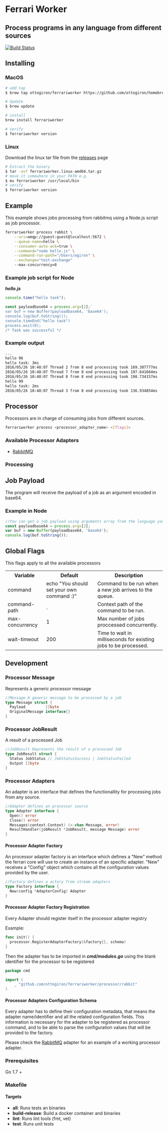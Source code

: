 # Ferrari Worker

## Process   programs in any language from different  sources

[![Build Status](https://travis-ci.org/ottogiron/ferrariworker.svg?branch=master)](https://travis-ci.org/ottogiron/ferrariworker)

## Installing

### MacOS

```bash
# add tap
$ brew tap ottogiron/ferrariworker https://github.com/ottogiron/homebrew-ferrariworker

# Update
$ brew update

# install
brew install ferrariworker

# verify
$ ferrariworker version
```

### Linux

Download the linux tar file from the [releases](https://github.com/ottogiron/ferrariworker/releases) page

```bash
# Extract the binary
$ tar -xvf ferrariworker.linux-amd64.tar.gz
# move it somewhere in your PATH e.g.
$ mv ferrariworker /usr/local/bin
# verify
$ ferrariworker version
```

## Example

This example shows jobs processing from rabbitmq using a Node.js script as job processor.

```bash
ferrariworker process rabbit \
    --uri=amqp://guest:guest@localhost:5672 \
    --queue-name=hello \
    --consumer-auto-ack=true \
    --command="node hello.js" \
    --command-run-path="/Users/ogiron" \
    --exchange="test-exchange"
    --max-concurrency=8
```

### Example job script for Node

***hello.js***

```javascript
console.time("hello task");

const payloadbase64 = process.argv[2];`
var buf = new Buffer(payloadbase64, 'base64');
console.log(buf.toString());
console.timeEnd("hello task")
process.exit(0);
/* Task was successful */
```

### Example output

```bash
...
hello 96
hello task: 3ms
2016/05/26 10:48:07 Thread 2 from 8 end processing took 169.387777ms
2016/05/26 10:48:07 Thread 7 from 8 end processing took 197.641664ms
2016/05/26 10:48:07 Thread 8 from 8 end processing took 198.734157ms
hello 99
hello task: 2ms
2016/05/26 10:48:07 Thread 3 from 8 end processing took 136.934854ms

```

## Processor

Processors are in charge of consuming jobs from different sources.

```bash
ferrariworker process <processor_adapter_name> <[flags]>
```

### Available Processor Adapters

* [RabbitMQ](processor/rabbit)

### Processing

## Job Payload

The program will receive the payload of a job as an argument encoded in base64.

### Example in Node

```js
//You can get a job payload using arguments array from the language you are using.
const payloadbase64 = process.argv[2];
var buf = new Buffer(payloadbase64, 'base64');
console.log(buf.toString());
```

## Global Flags

This flags apply to all the available processors

<table>
    <tr>
        <th>Variable</th>
        <th>Default</th>
        <th>Description</th>
    </tr>
      <tr>
        <td>command</td>
        <td>echo "You should  set your own command :)"</td>
        <td>Command to be run when a new job arrives to the queue.</td>
    </tr>
      <tr>
        <td>command-path</td>
        <td>.</td>
        <td>Context path of the command to be run.</td>
    </tr>
      <tr>
        <td>max-concurrency</td>
        <td>1</td>
        <td>Max number of jobs proccessed concurrently.</td>
    </tr>
      <tr>
        <td>wait-timeout</td>
        <td>200</td>
        <td>Time to wait in milliseconds for existing jobs to be processed. </td>
    </tr>
</table>

## Development

### Processor Message

Represents a generic processor message

```go
//Message A generic message to be processed by a job
type Message struct {
  Payload         []byte
  OriginalMessage interface{}
}
```

### Processor JobResult

A result of a processed Job

```go
//JobResult Represents the result of a processed Job
type JobResult struct {
  Status JobStatus // JobStatusSuccess | JobStatusFailed
  Output []byte
}
```

### Processor Adapters

An adapter is an interface that defines the functionallity for processing jobs from any source.

```go
//Adapter defines an processor source
type Adapter interface {
  Open() error
  Close() error
  Messages(context.Context) (<-chan Message, error)
  ResultHandler(jobResult *JobResult, message Message) error
}
```

#### Processor Adapter Factory

An processor adapter factory is an interface which defines a "New" method the ferrari core will use to create an instance of an specific adapter.
"New" receives a "Config" object which contains all the configuration values provided by the user.

```go
//Factory defines a actory from stream adapters
type Factory interface {
  New(config *AdapterConfig) Adapter
}
```

#### Processor Adapter Factory Registration

Every Adapter should register itself in the processor adapter registry

Example:

```go
func init() {
  processor.RegisterAdapterFactory(&factory{}, schema)
}

```

Then the adapter has to be imported in ***cmd/modules.go*** using the blank identifier for the processor to be registered

```go
package cmd

import (
    _ "github.com/ottogiron/ferrariworker/processor/rabbit"
)
```

#### Processor Adapters Configuration Schema

Every adapter has to define their configuration metadata, that means the adapter name/identifier and all the related configuration fields.
This information is necessary for the adapter to be registered as processor command, and to be able to parse the configuration values that will be provided to the factory.

Please check the [RabbitMQ](processor/rabbit/rabbit.go) adapter for an example of a working processor adapter.

### Prerequisites

Go 1.7 +

### Makefile

#### Targets

* **all**: Runs tests an binaries
* **build-release**: Build a docker container and binaries
* **lint**: Runs lint tools (fmt, vet)
* **test**: Runs unit tests
